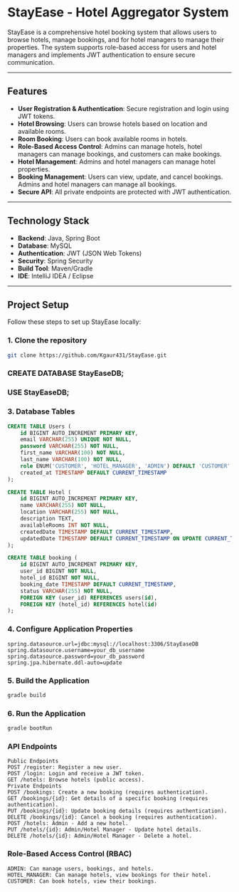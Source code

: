 # StayEase - Hotel Aggregator System

StayEase is a comprehensive hotel booking system that allows users to browse hotels, manage bookings, and for hotel managers to manage their properties. The system supports role-based access for users and hotel managers and implements JWT authentication to ensure secure communication.

---

## Features

- **User Registration & Authentication**: Secure registration and login using JWT tokens.
- **Hotel Browsing**: Users can browse hotels based on location and available rooms.
- **Room Booking**: Users can book available rooms in hotels.
- **Role-Based Access Control**: Admins can manage hotels, hotel managers can manage bookings, and customers can make bookings.
- **Hotel Management**: Admins and hotel managers can manage hotel properties.
- **Booking Management**: Users can view, update, and cancel bookings. Admins and hotel managers can manage all bookings.
- **Secure API**: All private endpoints are protected with JWT authentication.

---

## Technology Stack

- **Backend**: Java, Spring Boot
- **Database**: MySQL
- **Authentication**: JWT (JSON Web Tokens)
- **Security**: Spring Security
- **Build Tool**: Maven/Gradle
- **IDE**: IntelliJ IDEA / Eclipse

---

## Project Setup

Follow these steps to set up StayEase locally:

### 1. Clone the repository
```bash
git clone https://github.com/Kgaur431/StayEase.git
```


### CREATE DATABASE StayEaseDB;
### USE StayEaseDB;

### 3. Database Tables
```sql
CREATE TABLE Users (
    id BIGINT AUTO_INCREMENT PRIMARY KEY,
    email VARCHAR(255) UNIQUE NOT NULL,
    password VARCHAR(255) NOT NULL,
    first_name VARCHAR(100) NOT NULL,
    last_name VARCHAR(100) NOT NULL,
    role ENUM('CUSTOMER', 'HOTEL_MANAGER', 'ADMIN') DEFAULT 'CUSTOMER',
    created_at TIMESTAMP DEFAULT CURRENT_TIMESTAMP
);

CREATE TABLE Hotel (
    id BIGINT AUTO_INCREMENT PRIMARY KEY,
    name VARCHAR(255) NOT NULL,
    location VARCHAR(255) NOT NULL,
    description TEXT,
    availableRooms INT NOT NULL,
    createdDate TIMESTAMP DEFAULT CURRENT_TIMESTAMP,
    updatedDate TIMESTAMP DEFAULT CURRENT_TIMESTAMP ON UPDATE CURRENT_TIMESTAMP
);

CREATE TABLE booking (
    id BIGINT AUTO_INCREMENT PRIMARY KEY,
    user_id BIGINT NOT NULL,
    hotel_id BIGINT NOT NULL,
    booking_date TIMESTAMP DEFAULT CURRENT_TIMESTAMP,
    status VARCHAR(255) NOT NULL,
    FOREIGN KEY (user_id) REFERENCES users(id),
    FOREIGN KEY (hotel_id) REFERENCES hotel(id)
);
```

### 4. Configure Application Properties
```properties
spring.datasource.url=jdbc:mysql://localhost:3306/StayEaseDB
spring.datasource.username=your_db_username
spring.datasource.password=your_db_password
spring.jpa.hibernate.ddl-auto=update
``` 

### 5. Build the Application
```bash
gradle build
``` 

### 6. Run the Application
```bash
gradle bootRun
```

### API Endpoints
``` 
Public Endpoints
POST /register: Register a new user.
POST /login: Login and receive a JWT token.
GET /hotels: Browse hotels (public access).
Private Endpoints
POST /bookings: Create a new booking (requires authentication).
GET /bookings/{id}: Get details of a specific booking (requires authentication).
PUT /bookings/{id}: Update booking details (requires authentication).
DELETE /bookings/{id}: Cancel a booking (requires authentication).
POST /hotels: Admin - Add a new hotel.
PUT /hotels/{id}: Admin/Hotel Manager - Update hotel details.
DELETE /hotels/{id}: Admin/Hotel Manager - Delete a hotel.

```


### Role-Based Access Control (RBAC)
``` 
ADMIN: Can manage users, bookings, and hotels.
HOTEL_MANAGER: Can manage hotels, view bookings for their hotel.
CUSTOMER: Can book hotels, view their bookings.
```
